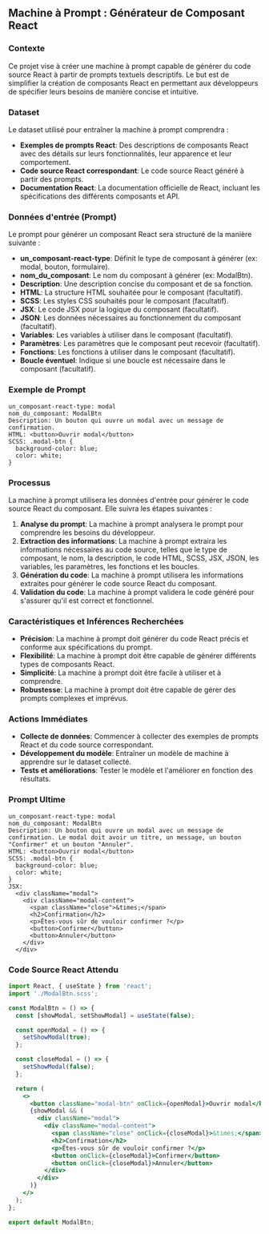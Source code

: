 ## Machine à Prompt : Générateur de Composant React

### Contexte

Ce projet vise à créer une machine à prompt capable de générer du code source React à partir de prompts textuels descriptifs. Le but est de simplifier la création de composants React en permettant aux développeurs de spécifier leurs besoins de manière concise et intuitive.

### Dataset

Le dataset utilisé pour entraîner la machine à prompt comprendra :

* **Exemples de prompts React**: Des descriptions de composants React avec des détails sur leurs fonctionnalités, leur apparence et leur comportement.
* **Code source React correspondant**: Le code source React généré à partir des prompts.
* **Documentation React**: La documentation officielle de React, incluant les spécifications des différents composants et API.

### Données d'entrée (Prompt)

Le prompt pour générer un composant React sera structuré de la manière suivante :

* **un_composant-react-type**: Définit le type de composant à générer (ex: modal, bouton, formulaire).
* **nom_du_composant**: Le nom du composant à générer (ex: ModalBtn).
* **Description**: Une description concise du composant et de sa fonction.
* **HTML**: La structure HTML souhaitée pour le composant (facultatif).
* **SCSS**: Les styles CSS souhaités pour le composant (facultatif).
* **JSX**: Le code JSX pour la logique du composant (facultatif).
* **JSON**: Les données nécessaires au fonctionnement du composant (facultatif).
* **Variables**: Les variables à utiliser dans le composant (facultatif).
* **Paramètres**: Les paramètres que le composant peut recevoir (facultatif).
* **Fonctions**: Les fonctions à utiliser dans le composant (facultatif).
* **Boucle éventuel**: Indique si une boucle est nécessaire dans le composant (facultatif).

### Exemple de Prompt

```
un_composant-react-type: modal
nom_du_composant: ModalBtn
Description: Un bouton qui ouvre un modal avec un message de confirmation.
HTML: <button>Ouvrir modal</button>
SCSS: .modal-btn {
  background-color: blue;
  color: white;
}
```

### Processus

La machine à prompt utilisera les données d'entrée pour générer le code source React du composant.  Elle suivra les étapes suivantes :

1. **Analyse du prompt**: La machine à prompt analysera le prompt pour comprendre les besoins du développeur.
2. **Extraction des informations**: La machine à prompt extraira les informations nécessaires au code source, telles que le type de composant, le nom, la description, le code HTML, SCSS, JSX, JSON, les variables, les paramètres, les fonctions et les boucles.
3. **Génération du code**: La machine à prompt utilisera les informations extraites pour générer le code source React du composant.
4. **Validation du code**: La machine à prompt validera le code généré pour s'assurer qu'il est correct et fonctionnel.

### Caractéristiques et Inférences Recherchées

* **Précision**: La machine à prompt doit générer du code React précis et conforme aux spécifications du prompt.
* **Flexibilité**: La machine à prompt doit être capable de générer différents types de composants React.
* **Simplicité**: La machine à prompt doit être facile à utiliser et à comprendre.
* **Robustesse**: La machine à prompt doit être capable de gérer des prompts complexes et imprévus.

### Actions Immédiates

* **Collecte de données**: Commencer à collecter des exemples de prompts React et du code source correspondant.
* **Développement du modèle**: Entraîner un modèle de machine à apprendre sur le dataset collecté.
* **Tests et améliorations**: Tester le modèle et l'améliorer en fonction des résultats.

### Prompt Ultime

```
un_composant-react-type: modal
nom_du_composant: ModalBtn
Description: Un bouton qui ouvre un modal avec un message de confirmation. Le modal doit avoir un titre, un message, un bouton "Confirmer" et un bouton "Annuler".
HTML: <button>Ouvrir modal</button>
SCSS: .modal-btn {
  background-color: blue;
  color: white;
}
JSX: 
  <div className="modal">
    <div className="modal-content">
      <span className="close">&times;</span>
      <h2>Confirmation</h2>
      <p>Êtes-vous sûr de vouloir confirmer ?</p>
      <button>Confirmer</button>
      <button>Annuler</button>
    </div>
  </div>
```

### Code Source React Attendu

```jsx
import React, { useState } from 'react';
import './ModalBtn.scss';

const ModalBtn = () => {
  const [showModal, setShowModal] = useState(false);

  const openModal = () => {
    setShowModal(true);
  };

  const closeModal = () => {
    setShowModal(false);
  };

  return (
    <>
      <button className="modal-btn" onClick={openModal}>Ouvrir modal</button>
      {showModal && (
        <div className="modal">
          <div className="modal-content">
            <span className="close" onClick={closeModal}>&times;</span>
            <h2>Confirmation</h2>
            <p>Êtes-vous sûr de vouloir confirmer ?</p>
            <button onClick={closeModal}>Confirmer</button>
            <button onClick={closeModal}>Annuler</button>
          </div>
        </div>
      )}
    </>
  );
};

export default ModalBtn;
```


